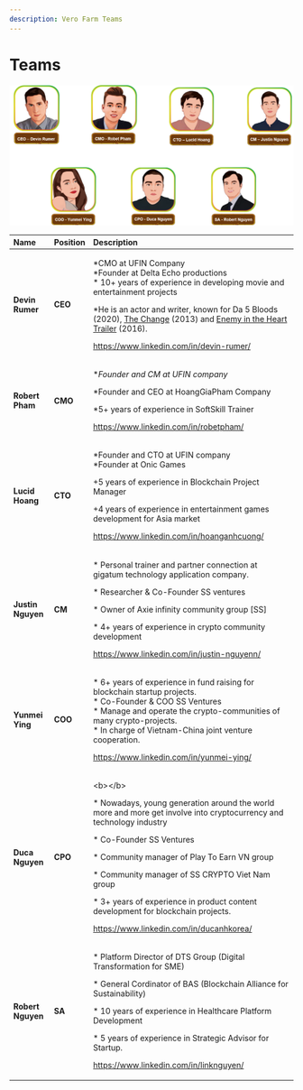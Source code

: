 ```yaml
---
description: Vero Farm Teams
---
```


# Teams

![Vero Farm Teams](../.gitbook/assets/team.png)

<table>
  <thead>
    <tr>
      <th style="text-align:left">Name</th>
      <th style="text-align:left">Position</th>
      <th style="text-align:left">Description</th>
    </tr>
  </thead>
  <tbody>
    <tr>
      <td style="text-align:left"><b>Devin Rumer</b>
      </td>
      <td style="text-align:left"><b>CEO</b>
      </td>
      <td style="text-align:left">
        <p>*CMO at UFIN Company
          <br />*Founder at Delta Echo productions
          <br />* 10+ years of experience in developing movie and entertainment projects</p>
        <p>*He is an actor and writer, known for Da 5 Bloods (2020), <a href="https://www.imdb.com/title/tt2672678?ref_=nmbio_mbio">The Change</a> (2013)
          and <a href="https://www.imdb.com/title/tt5980456?ref_=nmbio_mbio">Enemy in the Heart Trailer</a> (2016).</p>
        <p></p>
        <p><a href="https://www.linkedin.com/in/devin-rumer/">https://www.linkedin.com/in/devin-rumer/</a>
        </p>
      </td>
    </tr>
    <tr>
      <td style="text-align:left"><b>Robert Pham</b>
      </td>
      <td style="text-align:left"><b>CMO</b>
      </td>
      <td style="text-align:left">
        <p>*<em>Founder and CM at UFIN company </em>
        </p>
        <p>*Founder and CEO at HoangGiaPham Company</p>
        <p>*5+ years of experience in SoftSkill Trainer</p>
        <p></p>
        <p><a href="https://www.linkedin.com/in/robetpham/">https://www.linkedin.com/in/robetpham/</a>
        </p>
      </td>
    </tr>
    <tr>
      <td style="text-align:left"><b>Lucid Hoang</b>
        <br />
      </td>
      <td style="text-align:left"><b> CTO</b>
      </td>
      <td style="text-align:left">
        <p>*Founder and CTO at UFIN company
          <br />*Founder at Onic Games</p>
        <p>+5 years of experience in Blockchain Project Manager</p>
        <p>+4 years of experience in entertainment games development for Asia market</p>
        <p></p>
        <p><a href="https://www.linkedin.com/in/hoanganhcuong/">https://www.linkedin.com/in/hoanganhcuong/</a>
        </p>
      </td>
    </tr>
    <tr>
      <td style="text-align:left"><b>Justin Nguyen</b>
      </td>
      <td style="text-align:left"><b>CM</b>
      </td>
      <td style="text-align:left">
        <p>* Personal trainer and partner connection at gigatum technology application
          company.</p>
        <p>* Researcher &amp; Co-Founder SS ventures</p>
        <p>* Owner of Axie infinity community group [SS]</p>
        <p>* 4+ years of experience in crypto community development</p>
        <p></p>
        <p><a href="https://www.linkedin.com/in/justin-nguyenn/">https://www.linkedin.com/in/justin-nguyenn/</a>
        </p>
      </td>
    </tr>
    <tr>
      <td style="text-align:left"><b>Yunmei Ying</b>
      </td>
      <td style="text-align:left"><b>COO</b>
      </td>
      <td style="text-align:left">
        <p>* 6+ years of experience in fund raising for blockchain startup projects.
          <br
          />* Co-Founder &amp; COO SS Ventures
          <br />* Manage and operate the crypto-communities of many crypto-projects.
          <br
          />* In charge of Vietnam-China joint venture cooperation.</p>
        <p></p>
        <p><a href="https://www.linkedin.com/in/yunmei-ying/">https://www.linkedin.com/in/yunmei-ying/</a>
        </p>
      </td>
    </tr>
    <tr>
      <td style="text-align:left"><b>Duca Nguyen</b>
      </td>
      <td style="text-align:left"><b>CPO</b>
      </td>
      <td style="text-align:left">
        <p>&lt;b&gt;&lt;/b&gt;</p>
        <p>* Nowadays, young generation around the world more and more get involve
          into cryptocurrency and technology industry</p>
        <p>* Co-Founder SS Ventures</p>
        <p>* Community manager of Play To Earn VN group</p>
        <p>* Community manager of SS CRYPTO Viet Nam group</p>
        <p>* 3+ years of experience in product content development for blockchain
          projects.</p>
        <p></p>
        <p><a href="https://www.linkedin.com/in/ducanhkorea/">https://www.linkedin.com/in/ducanhkorea/</a>
        </p>
      </td>
    </tr>
    <tr>
      <td style="text-align:left"><b>Robert Nguyen</b>
        <br />
      </td>
      <td style="text-align:left"><b>SA</b>
      </td>
      <td style="text-align:left">
        <p>* Platform Director of DTS Group (Digital Transformation for SME)</p>
        <p>* General Cordinator of BAS (Blockchain Alliance for Sustainability)</p>
        <p>* 10 years of experience in Healthcare Platform Development</p>
        <p>* 5 years of experience in Strategic Advisor for Startup.</p>
        <p></p>
        <p><a href="https://www.linkedin.com/in/linknguyen/">https://www.linkedin.com/in/linknguyen/</a>
        </p>
      </td>
    </tr>
  </tbody>
</table>

